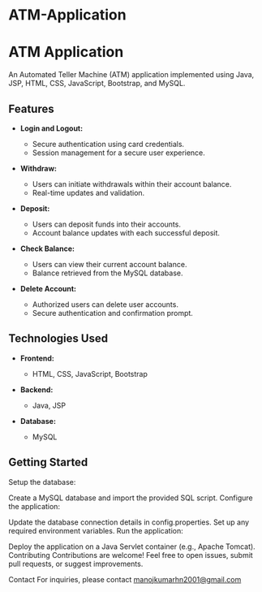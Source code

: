 # ATM-Application

# ATM Application

An Automated Teller Machine (ATM) application implemented using Java, JSP, HTML, CSS, JavaScript, Bootstrap, and MySQL.

## Features

- **Login and Logout:**
  - Secure authentication using card credentials.
  - Session management for a secure user experience.

- **Withdraw:**
  - Users can initiate withdrawals within their account balance.
  - Real-time updates and validation.

- **Deposit:**
  - Users can deposit funds into their accounts.
  - Account balance updates with each successful deposit.

- **Check Balance:**
  - Users can view their current account balance.
  - Balance retrieved from the MySQL database.

- **Delete Account:**
  - Authorized users can delete user accounts.
  - Secure authentication and confirmation prompt.

## Technologies Used

- **Frontend:**
  - HTML, CSS, JavaScript, Bootstrap

- **Backend:**
  - Java, JSP

- **Database:**
  - MySQL

## Getting Started

Setup the database:

Create a MySQL database and import the provided SQL script.
Configure the application:

Update the database connection details in config.properties.
Set up any required environment variables.
Run the application:

Deploy the application on a Java Servlet container (e.g., Apache Tomcat).
Contributing
Contributions are welcome! Feel free to open issues, submit pull requests, or suggest improvements.

Contact
For inquiries, please contact <a href="mailto:manjunathadvg2002@gmail.com">manojkumarhn2001@gmail.com</a>

